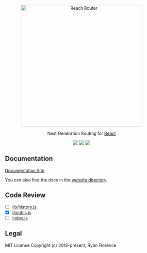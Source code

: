 <p align="center">
  <a href="https://reach.tech/router/">
    <img alt="Reach Router" src="./logo-horizontal.png" width="400">
  </a>
</p>

<p align="center">
  Next Generation Routing for <a href="https://facebook.github.io/react">React</a>
</p>

<p align="center">
  <a href="https://www.npmjs.com/package/@reach/router"><img src="https://img.shields.io/npm/v/@reach/router.svg?style=flat-square"></a>
  <a href="https://www.npmjs.com/package/@reach/router"><img src="https://img.shields.io/npm/dm/@reach/router.svg?style=flat-square"></a>
  <a href="https://travis-ci.org/reach/router"><img src="https://img.shields.io/travis/reach/router/master.svg?style=flat-square"></a>
</p>

## Documentation

[Documentation Site](https://reach.tech/router)

You can also find the docs in the [website directory](./website/src/markdown).

## Code Review

- [ ] [lib/history.js](./src/lib/history.js)
- [x] [lib/utils.js](./src/lib/utils.js)
- [ ] [index.js](./src/index.js)

## Legal

MIT License
Copyright (c) 2018-present, Ryan Florence
